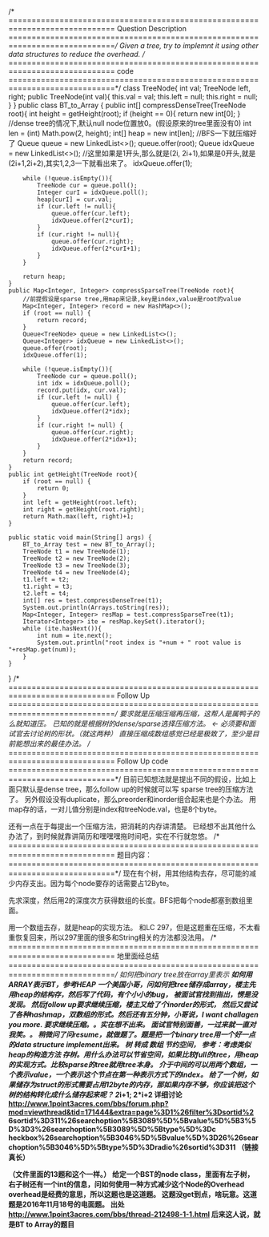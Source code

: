 /* =============================================================================
Question Description
=============================================================================*/
Given a tree, try to implemnt it using other data structures to reduce the overhead.
/* =============================================================================
code
=============================================================================*/
class TreeNode{
    int val;
    TreeNode left, right;
    public TreeNode(int val){
        this.val = val;
        this.left = null;
        this.right = null;
    }
}
public class BT_to_Array {
    public int[] compressDenseTree(TreeNode root){
        int height = getHeight(root);
        if (height == 0){
            return new int[0];
        }
        //dense tree的情况下,默认null node位置放0。(假设原来的tree里面没有0)
        int len = (int) Math.pow(2, height);
        int[] heap = new int[len];
        //BFS一下就压缩好了
        Queue<TreeNode> queue = new LinkedList<>();
        queue.offer(root);
        Queue<Integer> idxQueue = new LinkedList<>();
        //这里如果是1开头,那么就是(2i, 2i+1),如果是0开头,就是(2i+1,2i+2),其实1,2,3一下就看出来了。
        idxQueue.offer(1);

        while (!queue.isEmpty()){
            TreeNode cur = queue.poll();
            Integer curI = idxQueue.poll();
            heap[curI] = cur.val;
            if (cur.left != null){
                queue.offer(cur.left);
                idxQueue.offer(2*curI);
            }
            if (cur.right != null){
                queue.offer(cur.right);
                idxQueue.offer(2*curI+1);
            }
        }

        return heap;
    }
    public Map<Integer, Integer> compressSparseTree(TreeNode root){
        //前提假设是sparse tree,用map来记录,key是index,value是root的value
        Map<Integer, Integer> record = new HashMap<>();
        if (root == null) {
            return record;
        }
        Queue<TreeNode> queue = new LinkedList<>();
        Queue<Integer> idxQueue = new LinkedList<>();
        queue.offer(root);
        idxQueue.offer(1);

        while (!queue.isEmpty()){
            TreeNode cur = queue.poll();
            int idx = idxQueue.poll();
            record.put(idx, cur.val);
            if (cur.left != null) {
                queue.offer(cur.left);
                idxQueue.offer(2*idx);
            }
            if (cur.right != null) {
                queue.offer(cur.right);
                idxQueue.offer(2*idx+1);
            }
        }
        return record;
    }
    public int getHeight(TreeNode root){
        if (root == null) {
            return 0;
        }
        int left = getHeight(root.left);
        int right = getHeight(root.right);
        return Math.max(left, right)+1;
    }

    public static void main(String[] args) {
        BT_to_Array test = new BT_to_Array();
        TreeNode t1 = new TreeNode(1);
        TreeNode t2 = new TreeNode(2);
        TreeNode t3 = new TreeNode(3);
        TreeNode t4 = new TreeNode(4);
        t1.left = t2;
        t1.right = t3;
        t2.left = t4;
        int[] res = test.compressDenseTree(t1);
        System.out.println(Arrays.toString(res));
        Map<Integer, Integer> resMap = test.compressSparseTree(t1);
        Iterator<Integer> ite = resMap.keySet().iterator();
        while (ite.hasNext()){
            int num = ite.next();
            System.out.println("root index is "+num + " root value is "+resMap.get(num));
        }
    }
}
/* =============================================================================
Follow Up
=============================================================================*/
要求就是压缩压缩再压缩，这帮人是属鸭子的么就知道压。
已知的就是根据树的dense/sparse选择压缩方法。 <- 必须要和面试官去讨论树的形状。（就这两种）
直接压缩成数组感觉已经是极致了，至少是目前能想出来的最佳办法。
/* =============================================================================
Follow Up code
=============================================================================*/
目前已知想法就是提出不同的假设，比如上面只默认是dense tree，那么follow up的时候就可以写
sparse tree的压缩方法了。
另外假设没有duplicate，那么preorder和inorder组合起来也是个办法。
用map存的话，一对儿值分别是index和treeNode.val，也是8个byte。

还有一点在于每提出一个压缩方法，把消耗的内存讲清楚。
已经想不出其他什么办法了，到时候就靠讲简历和嘿嘿嘿拖时间吧，实在不行就忽悠。
/* =============================================================================
题目内容：
=============================================================================*/
现在有个树，用其他结构去存，尽可能的减少内存支出。因为每个node要存的话需要占12Byte。

先求深度，然后用2的深度次方获得数组的长度。BFS把每个node都塞到数组里面。

用一个数组去存，就是heap的实现方法。
和LC 297，但是这题重在压缩，不太看重恢复回来，所以297里面的很多和String相关的方法都没法用。
/* =============================================================================
地里面经总结
=============================================================================*/
<A> 如何把binary tree放在array里表示
<B> 如何用ARRAY表示BT，参考HEAP
<C>  一个美国小哥，问如何把tree储存成array，楼主先用heap的结构存，然后写了代码，有个小小的bug，
    被面试官找到指出，愣是没发现。 然后follow up要求继续压缩，楼主又给了个inorder的形式，
    然后又尝试了各种hashmap，双数组的形式。然后还有五分钟，小哥说，I want challagen you more. 要求继续压缩。。实在想不出来。
<D> 面试官特别面善，一过来就一直对我笑。。
    稍微问了问resume，就做题了。题是把一个binary tree用一个好一点的data structure implement出来。
<E> 树 转成 数组 节约空间， 参考：考虑类似heap的构造方法
<F> 存树。用什么办法可以节省空间，如果比较full的tree，用heap的实现方式。比较sparse的tree就用tree本身。
    介于中间的可以用两个数组，一个表示value，一个表示这个节点在第一种表示方式下的index。
<G> 给了一个树，如果储存为struct的形式需要占用12byte的内存，那如果内存不够，你应该把这个树的结构转化成什么储存起来呢？
    2*i+1; 2*i+2
详细讨论 http://www.1point3acres.com/bbs/forum.php?mod=viewthread&tid=171444&extra=page%3D1%26filter%3Dsortid%2
6sortid%3D311%26searchoption%5B3089%5D%5Bvalue%5D%5B3%5D%3D3%26searchoption%5B3089%5D%5Btype%5D%3Dc
heckbox%26searchoption%5B3046%5D%5Bvalue%5D%3D26%26searchoption%5B3046%5D%5Btype%5D%3Dradio%26sortid%3D311
（链接真长）

（文件里面的13题和这个一样。）
给定一个BST的node class，里面有左子树，右子树还有一个int的信息，问如何使用一种方式减少这个Node的Overhead
overhead是经费的意思，所以这题也是这道题。
这题没get到点，啥玩意。这道题是2016年11月18号的电面题。
出处 http://www.1point3acres.com/bbs/thread-212498-1-1.html
后来这人说，就是BT to Array的题目